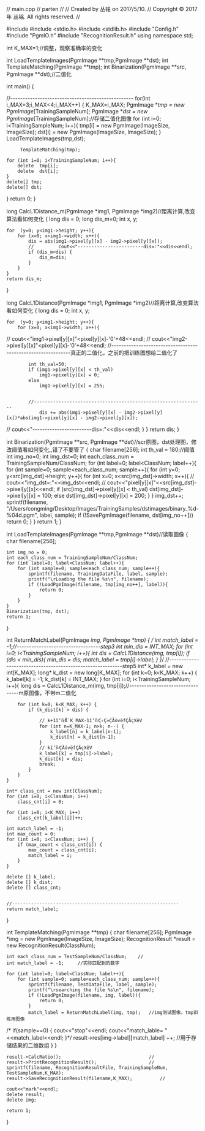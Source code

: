 //  main.cpp
//  parten
//
//  Created by 丛铭 on 2017/5/10.
//  Copyright © 2017年 丛铭. All rights reserved.
//

#include <iostream>
#include <stdio.h>
#include <stdlib.h>
#include "Config.h"
#include "PgmIO.h"
#include "RecognitionResult.h"
using namespace std;

int K_MAX=1;//调整，观察准确率的变化

int LoadTemplateImages(PgmImage **tmp,PgmImage **dst);
int TemplateMatching(PgmImage **tmp);
int Binarization(PgmImage **src, PgmImage **dst);//二值化

int main()
{

//--------------------------------------------------
    for(int i_MAX=3;i_MAX<4;i_MAX++) {
    K_MAX=i_MAX;
    PgmImage **tmp = new PgmImage*[TrainingSampleNum];
    PgmImage **dst = new PgmImage*[TrainingSampleNum];//存储二值化图像
    for (int i=0; i<TrainingSampleNum; i++){
        tmp[i] = new PgmImage(ImageSize, ImageSize);
        dst[i] = new PgmImage(ImageSize, ImageSize);
    }
    LoadTemplateImages(tmp,dst);

         TemplateMatching(tmp);

    for (int i=0; i<TrainingSampleNum; i++){
        delete  tmp[i];
        delete  dst[i];
    }
    delete[] tmp;
    delete[] dst;
}
    return 0;
}


long CalcL1Distance_m(PgmImage *img1, PgmImage *img2)//距离计算,改变算法看如何变化
{
    long dis = 0;
    long dis_m=0;
    int x, y;
    
    for  (y=0; y<img1->height; y++){
        for (x=0; x<img1->width; x++){
            dis = abs(img1->pixel[y][x] - img2->pixel[y][x]);
            //         cout<<"------------------------dis=:"<<dis<<endl;
            if (dis_m<dis) {
                dis_m=dis;
            }
        }
    }
    return dis_m;
}



long CalcL1Distance(PgmImage *img1, PgmImage *img2)//距离计算,改变算法看如何变化
{
    long dis = 0;
    int x, y;
    
    for  (y=0; y<img1->height; y++){
        for (x=0; x<img1->width; x++){
   //         cout<<"img1->pixel[y][x]"<<img1->pixel[y][x]-'0'+48<<endl;
  //          cout<<"img2->pixel[y][x]"<<img2->pixel[y][x]-'0'+48<<endl;
            //-------------------------------------------------------------真正的二值化，之前的把训练图想给二值化了
            
          
            int th_val=50;
            if (img1->pixel[y][x] < th_val)
                img1->pixel[y][x] = 0;
            else
                img1->pixel[y][x] = 255;
        
            
            //--------------------------------------------------------------
                dis += abs(img1->pixel[y][x] - img2->pixel[y][x])*abs(img1->pixel[y][x] - img2->pixel[y][x]);
   //         cout<<"------------------------dis=:"<<dis<<endl;
        }
    }
    return dis;
}

int Binarization(PgmImage **src, PgmImage **dst)//scr原图，dst处理图，修改阈值看如何变化,,错了不要管了
{
    char filename[256];
    int th_val = 180;//阈值
    int img_no=0;
    int img_dst=0;
    int each_class_num = TrainingSampleNum/ClassNum;
    for (int label=0; label<ClassNum; label++){
        for (int sample=0; sample<each_class_num; sample++){
            for (int y=0; y<src[img_dst]->height; y++){
                for (int x=0; x<src[img_dst]->width; x++){
            //        cout<<"img_dst=:"<<img_dst<<endl;
              //      cout<<"pixel[y][x]"<<src[img_dst]->pixel[y][x]<<endl;
                    if (src[img_dst]->pixel[y][x] < th_val)
                        dst[img_dst]->pixel[y][x] = 100;
                    else
                        dst[img_dst]->pixel[y][x] = 200;
                }
            }
            img_dst++;
            sprintf(filename, "/Users/congming/Desktop/Images/TrainingSamples/dstimages/binary_%d-%04d.pgm", label, sample);
            if (!SavePgmImage(filename, dst[img_no++]))
                return 0;
        }
    }
    return 1;
}


int LoadTemplateImages(PgmImage **tmp,PgmImage **dst)//读取画像
{
    char filename[256];
    
    int img_no = 0;
    int each_class_num = TrainingSampleNum/ClassNum;
    for (int label=0; label<ClassNum; label++){
        for (int sample=0; sample<each_class_num; sample++){
            sprintf(filename, TrainingDataFile, label, sample);
            printf("\rLoading the file %s\n", filename);
            if (!LoadPgmImage(filename, tmp[img_no++], label)){
                return 0;
            }
        }
    }
    Binarization(tmp, dst);
    return 1;
}

int ReturnMatchLabel(PgmImage *img, PgmImage **tmp)
{
   /* int match_label = -1;//----------------------------------step3
    int min_dis = INT_MAX;
    for (int i=0; i<TrainingSampleNum; i++){
        int dis = CalcL1Distance(img, tmp[i]);
        if (dis < min_dis){
            min_dis = dis;
            match_label = tmp[i]->label;
        }
    }*/
    //-----------------------------------------------------------step5
    int* k_label = new int[K_MAX];
    long* k_dist = new long[K_MAX];
    for (int k=0; k<K_MAX; k++) {
        k_label[k] = -1;
        k_dist[k] = INT_MAX;
    }
    for (int i=0; i<TrainingSampleNum; i++){
        long dis = CalcL1Distance_m(img, tmp[i]);//---------------------------------m原图像，不带m二值化
        
        for (int k=0; k<K_MAX; k++) {
            if (k_dist[k] > dis) {
                
                // k+1î‘ñ⁄Å`K_MAX-1î‘ñ⁄Ç‹Ç≈ÇÃóvëfÇÃçXêV
                for (int n=K_MAX-1; n>k; n--) {
                    k_label[n] = k_label[n-1];
                    k_dist[n] = k_dist[n-1];
                }
                // kî‘ñ⁄ÇÃóvëfÇÃçXêV
                k_label[k] = tmp[i]->label;
                k_dist[k] = dis;
                break;
            }
        }
    }
    
    int* class_cnt = new int[ClassNum];
    for (int i=0; i<ClassNum; i++)
        class_cnt[i] = 0;
    
    for (int i=0; i<K_MAX; i++)
        class_cnt[k_label[i]]++;
    
    int match_label = -1;
    int max_count = 0;
    for (int i=0; i<ClassNum; i++) {
        if (max_count < class_cnt[i]) {
            max_count = class_cnt[i];
            match_label = i;
        }
    }
    
    delete [] k_label;
    delete [] k_dist;
    delete [] class_cnt;
    

    //-------------------------------------------------------------
    return match_label;
}

int TemplateMatching(PgmImage **tmp)
{
    char filename[256];
    PgmImage *img = new PgmImage(ImageSize, ImageSize);
    RecognitionResult *result = new RecognitionResult(ClassNum);
    
    int each_class_num = TestSampleNum/ClassNum;	//
    int match_label = -1;     //实际匹配到的数字
    
    for (int label=0; label<ClassNum; label++){
        for (int sample=0; sample<each_class_num; sample++){
            sprintf(filename, TestDataFile, label, sample);
            printf("\rsearching the file %s\n", filename);
            if (!LoadPgmImage(filename, img, label)){
                return 0;
            }
            match_label = ReturnMatchLabel(img, tmp);	//img测试图像，tmp训练用图像
/*            if(sample==0)
            { cout<<"stop"<<endl;
                cout<<"match_lable=  "<<match_label<<endl;
            }*/
            result->res[img->label][match_label] ++;	//用于存储结果的二维数组
        }
    }
    
    result->CalcRatio();								//
    result->PrintRecognitionResult();					//
    sprintf(filename, RecognitionResultFile, TrainingSampleNum, TestSampleNum,K_MAX);
    result->SaveRecognitionResult(filename,K_MAX);			//
    
    cout<<"mark"<<endl;
    delete result;
    delete img;
    
    return 1;
}

